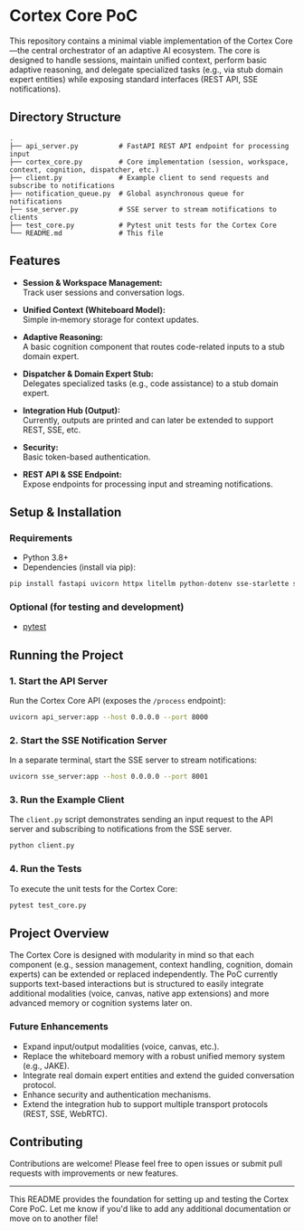 # Cortex Core PoC

This repository contains a minimal viable implementation of the Cortex Core—the central orchestrator of an adaptive AI ecosystem. The core is designed to handle sessions, maintain unified context, perform basic adaptive reasoning, and delegate specialized tasks (e.g., via stub domain expert entities) while exposing standard interfaces (REST API, SSE notifications).

## Directory Structure

```
.
├── api_server.py          # FastAPI REST API endpoint for processing input
├── cortex_core.py         # Core implementation (session, workspace, context, cognition, dispatcher, etc.)
├── client.py              # Example client to send requests and subscribe to notifications
├── notification_queue.py  # Global asynchronous queue for notifications
├── sse_server.py          # SSE server to stream notifications to clients
├── test_core.py           # Pytest unit tests for the Cortex Core
└── README.md              # This file
```

## Features

- **Session & Workspace Management:**  
  Track user sessions and conversation logs.
- **Unified Context (Whiteboard Model):**  
  Simple in‑memory storage for context updates.
- **Adaptive Reasoning:**  
  A basic cognition component that routes code-related inputs to a stub domain expert.
- **Dispatcher & Domain Expert Stub:**  
  Delegates specialized tasks (e.g., code assistance) to a stub domain expert.
- **Integration Hub (Output):**  
  Currently, outputs are printed and can later be extended to support REST, SSE, etc.
- **Security:**  
  Basic token-based authentication.

- **REST API & SSE Endpoint:**  
  Expose endpoints for processing input and streaming notifications.

## Setup & Installation

### Requirements

- Python 3.8+
- Dependencies (install via pip):

```bash
pip install fastapi uvicorn httpx litellm python-dotenv sse-starlette sseclient pydantic pytest
```

### Optional (for testing and development)

- [pytest](https://docs.pytest.org/)

## Running the Project

### 1. Start the API Server

Run the Cortex Core API (exposes the `/process` endpoint):

```bash
uvicorn api_server:app --host 0.0.0.0 --port 8000
```

### 2. Start the SSE Notification Server

In a separate terminal, start the SSE server to stream notifications:

```bash
uvicorn sse_server:app --host 0.0.0.0 --port 8001
```

### 3. Run the Example Client

The `client.py` script demonstrates sending an input request to the API server and subscribing to notifications from the SSE server.

```bash
python client.py
```

### 4. Run the Tests

To execute the unit tests for the Cortex Core:

```bash
pytest test_core.py
```

## Project Overview

The Cortex Core is designed with modularity in mind so that each component (e.g., session management, context handling, cognition, domain experts) can be extended or replaced independently. The PoC currently supports text-based interactions but is structured to easily integrate additional modalities (voice, canvas, native app extensions) and more advanced memory or cognition systems later on.

### Future Enhancements

- Expand input/output modalities (voice, canvas, etc.).
- Replace the whiteboard memory with a robust unified memory system (e.g., JAKE).
- Integrate real domain expert entities and extend the guided conversation protocol.
- Enhance security and authentication mechanisms.
- Extend the integration hub to support multiple transport protocols (REST, SSE, WebRTC).

## Contributing

Contributions are welcome! Please feel free to open issues or submit pull requests with improvements or new features.

---

This README provides the foundation for setting up and testing the Cortex Core PoC. Let me know if you'd like to add any additional documentation or move on to another file!
